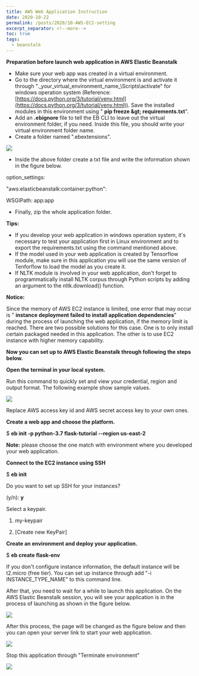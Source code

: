 ```yaml
---
title: AWS Web Application Instruction
date: 2020-10-22
permalink: /posts/2020/10-AWS-EC2-setting
excerpt_separator: <!--more-->
toc: true
tags:
  - beanstalk
---
```


**Preparation before launch web application in AWS Elastic Beanstalk**

- Make sure your web app was created in a virtual environment.
- Go to the directory where the virtual environment is and activate it through &quot;.\_your\_virtual\_environment\_name_\Scripts\activate&quot; for windows operation system (Reference: [https://docs.python.org/3/tutorial/venv.html](https://docs.python.org/3/tutorial/venv.html)). Save the installed modules in this environment using &quot; **pip freeze \&gt; requirements.txt**&quot;.
- Add an **.ebignore** file to tell the EB CLI to leave out the virtual environment folder, if you need. Inside this file, you should write your virtual environment folder name.
- Create a folder named &quot;.ebextensions&quot;.

![](RackMultipart20211224-4-1p7bjdv_html_9327bef92c6f7573.png)

- Inside the above folder create a txt file and write the information shown in the figure below.

option\_settings:

&quot;aws:elasticbeanstalk:container:python&quot;:

WSGIPath: app:app

- Finally, zip the whole application folder.

**Tips:**

- If you develop your web application in windows operation system, it&#39;s necessary to test your application first in Linux environment and to export the requirements.txt using the command mentioned above.
- If the model used in your web application is created by Tensorflow module, make sure in this application you will use the same version of Tenforflow to load the model as you create it.
- If NLTK module is involved in your web application, don&#39;t forget to programmatically install NLTK corpus through Python scripts by adding an argument to the nltk.download() function.

**Notice:**

Since the memory of AWS EC2 instance is limited, one error that may occur is &quot; **instance deployment failed to install application dependencies**&quot; during the process of launching the web application, if the memory limit is reached. There are two possible solutions for this case. One is to only install certain packaged needed in this application. The other is to use EC2 instance with higher memory capability.

**Now you can set up to AWS Elastic Beanstalk through following the steps below.**

**Open the terminal in your local system.**

Run this command to quickly set and view your credential, region and output format. The following example show sample values.

![](RackMultipart20211224-4-1p7bjdv_html_b647bfa17b5e3558.png)

Replace AWS access key id and AWS secret access key to your own ones.

**Create a web app and choose the platform.**

$ **eb init -p python-3.7 flask-tutorial --region us-east-2**

**Note:** please choose the one match with environment where you developed your web application.

**Connect to the EC2 instance using SSH**

$ **eb init**

Do you want to set up SSH for your instances?

(y/n): **y**

Select a keypair.

1) my-keypair

2) [Create new KeyPair]

**Create an environment and deploy your application.**

$ **eb create flask-env**

If you don&#39;t configure instance information, the default instance will be t2.micro (free tier). You can set up instance through add &quot;-i INSTANCE\_TYPE\_NAME&quot; to this command line.

After that, you need to wait for a while to launch this application. On the AWS Elastic Beanstalk session, you will see your application is in the process of launching as shown in the figure below.

![](RackMultipart20211224-4-1p7bjdv_html_c5228da746ff0bf7.png)

After this process, the page will be changed as the figure below and then you can open your server link to start your web application.

![](RackMultipart20211224-4-1p7bjdv_html_b445389f2538b7c.png)

Stop this application through &quot;Terminate environment&quot;

![](RackMultipart20211224-4-1p7bjdv_html_c21fc72047ce101e.png)
